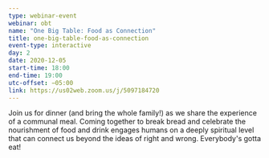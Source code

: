 ```yaml
---
type: webinar-event
webinar: obt
name: "One Big Table: Food as Connection"
title: one-big-table-food-as-connection
event-type: interactive
day: 2
date: 2020-12-05
start-time: 18:00
end-time: 19:00
utc-offset: −05:00
link: https://us02web.zoom.us/j/5097184720
---
```


Join us for dinner (and bring the whole family!) as we share the experience of a communal meal. Coming together to break bread and celebrate the nourishment of food and drink engages humans on a deeply spiritual level that can connect us beyond the ideas of right and wrong. Everybody's gotta eat!
